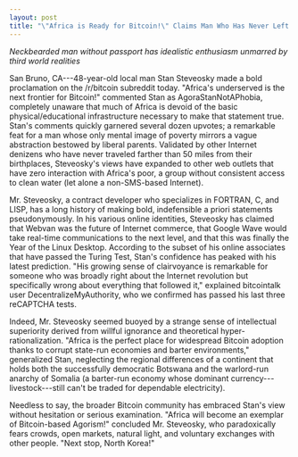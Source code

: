 ```yaml
---
layout: post
title: "\"Africa is Ready for Bitcoin!\" Claims Man Who Has Never Left Northern California"
---
```


*Neckbearded man without passport has idealistic enthusiasm unmarred by third world realities*

San Bruno, CA---48-year-old local man Stan Steveosky made a bold proclamation on the /r/bitcoin subreddit today. "Africa's underserved is the next frontier for Bitcoin!" commented Stan as AgoraStanNotAPhobia, completely unaware that much of Africa is devoid of the basic physical/educational infrastructure necessary to make that statement true. Stan's comments quickly garnered several dozen upvotes; a remarkable feat for a man whose only mental image of poverty mirrors a vague abstraction bestowed by liberal parents. Validated by other Internet denizens who have never traveled farther than 50 miles from their birthplaces, Steveosky's views have expanded to other web outlets that have zero interaction with Africa's poor, a group without consistent access to clean water (let alone a non-SMS-based Internet). 

Mr. Steveosky, a contract developer who specializes in FORTRAN, C, and LISP, has a long history of making bold, indefensible a priori statements pseudonymously. In his various online identities, Steveosky has claimed that Webvan was the future of Internet commerce, that Google Wave would take real-time communications to the next level, and that this was finally the Year of the Linux Desktop. According to the subset of his online associates that have passed the Turing Test, Stan's confidence has peaked with his latest prediction. "His growing sense of clairvoyance is remarkable for someone who was broadly right about the Internet revolution but specifically wrong about everything that followed it," explained bitcointalk user DecentralizeMyAuthority, who we confirmed has passed his last three reCAPTCHA tests.

Indeed, Mr. Steveosky seemed buoyed by a strange sense of intellectual superiority derived from willful ignorance and theoretical hyper-rationalization. "Africa is the perfect place for widespread Bitcoin adoption thanks to corrupt state-run economies and barter environments," generalized Stan, neglecting the regional differences of a continent that holds both the successfully democratic Botswana and the warlord-run anarchy of Somalia (a barter-run economy whose dominant currency---livestock---still can't be traded for dependable electricity).

Needless to say, the broader Bitcoin community has embraced Stan's view without hesitation or serious examination. "Africa will become an exemplar of Bitcoin-based Agorism!" concluded Mr. Steveosky, who paradoxically fears crowds, open markets, natural light, and voluntary exchanges with other people. "Next stop, North Korea!"
